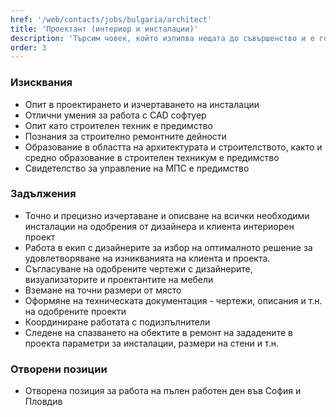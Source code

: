 ```yaml
---
href: '/web/contacts/jobs/bulgaria/architect'
title: 'Проектант (интериор и инсталации)'
description: 'Търсим човек, който изпипва нещата до съвършенство и е готов да отговаря за изчертаването и проектирането на техническите чертежи и изисквания за осъществяването на интериорните проекти, които правим. От наша страна предлагаме място, на което ще можете да се развивате и да работите при отлична организация с едни от най-добрите професионалисти. Опитът и образованието в областта на архитектурата и проектирането са задължителни.'
order: 3
---
```

### Изисквания
* Опит в проектирането и изчертаването на инсталации
* Отлични умения за работа с CAD софтуер
* Опит като строителен техник е предимство
* Познания за строително ремонтните дейности
* Образование в областта на архитектурата и строителството, както и средно образование в строителен техникум е предимство
* Свидетелство за управление на МПС е предимство

### Задължения
* Точно и прецизно изчертаване и описване на всички необходими инсталации на одобрения от дизайнера и клиента интериорен проект
* Работа в екип с дизайнерите за избор на оптималното решение за удовлетворяване на изникванията на клиента и проекта. 
* Съгласуване на одобрените чертежи с дизайнерите, визуализаторите и проектантите на мебели
* Вземане на точни размери от място
* Оформяне на техническата документация - чертежи, описания и т.н. на одобрените проекти
* Координиране работата с подизпълнители
* Следене на спазването на обектите в ремонт на зададените в проекта параметри за инсталации, размери на стени и т.н.

### Отворени позиции
* Отворена позиция за работа на пълен работен ден във София и Пловдив
